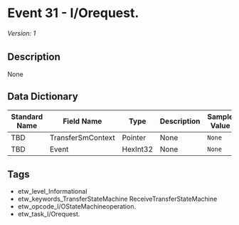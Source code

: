 # Event 31 - I/Orequest.
###### Version: 1

## Description
None

## Data Dictionary
|Standard Name|Field Name|Type|Description|Sample Value|
|---|---|---|---|---|
|TBD|TransferSmContext|Pointer|None|`None`|
|TBD|Event|HexInt32|None|`None`|

## Tags
* etw_level_Informational
* etw_keywords_TransferStateMachine ReceiveTransferStateMachine
* etw_opcode_I/OStateMachineoperation.
* etw_task_I/Orequest.